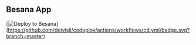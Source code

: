 ## Besana App

[![Deploy to Besana](https://github.com/deivisjl/codeploy/actions/workflows/cd.yml/badge.svg?branch=master)] (https://github.com/deivisjl/codeploy/actions/workflows/cd.yml/badge.svg?branch=master)
